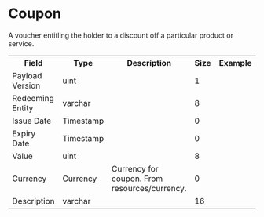 # Coupon

A voucher entitling the holder to a discount off a particular product or service.



<div class="ritz grid-container" dir="ltr">
    <table class="waffle" cellspacing="0" cellpadding="0" table-layout=fixed width=100%>
         <tr style='height:19px;'>
            <th style="width:18%" class="s1">Field</th>
            <th style="width:9%" class="s1">Type</th>
            <th style="width:15%" class="s1">Description</th>
            <th style="width:20%" class="s1">Size</th>
            <th class="s1">Example</th>
        </tr>
        <tr>
            <td class="a10">Payload Version</td>
            <td class="a10">uint</td>
            <td class="a10"></td>
            <td class="a10">1</td>
            <td class="a10"></td>
        </tr>
        <tr>
            <td class="a10">Redeeming Entity</td>
            <td class="a10">varchar</td>
            <td class="a10"></td>
            <td class="a10">8</td>
            <td class="a10"></td>
        </tr>
        <tr>
            <td class="a10">Issue Date</td>
            <td class="a10">Timestamp</td>
            <td class="a10"></td>
            <td class="a10">0</td>
            <td class="a10"></td>
        </tr>
        <tr>
            <td class="a10">Expiry Date</td>
            <td class="a10">Timestamp</td>
            <td class="a10"></td>
            <td class="a10">0</td>
            <td class="a10"></td>
        </tr>
        <tr>
            <td class="a10">Value</td>
            <td class="a10">uint</td>
            <td class="a10"></td>
            <td class="a10">8</td>
            <td class="a10"></td>
        </tr>
        <tr>
            <td class="a10">Currency</td>
            <td class="a10">Currency</td>
            <td class="a10">Currency for coupon. From resources/currency.</td>
            <td class="a10">0</td>
            <td class="a10"></td>
        </tr>
        <tr>
            <td class="a10">Description</td>
            <td class="a10">varchar</td>
            <td class="a10"></td>
            <td class="a10">16</td>
            <td class="a10"></td>
        </tr>
    </table>
</div>
